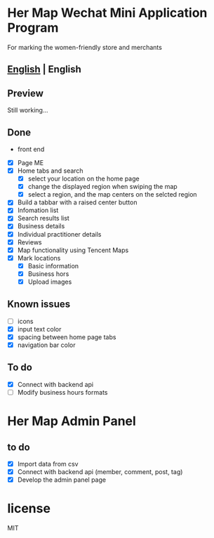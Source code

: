 # Her Map Wechat Mini Application Program
For marking the women-friendly store and merchants

## [English](README-EN.md) | English

## Preview
Still working...

## Done
- front end
* [x] Page ME
* [x] Home tabs and search
  * [x] select your location on the home page
  * [x] change the displayed region when swiping the map
  * [x] select a region, and the map centers on the selcted region
* [x] Build a tabbar with a raised center button
* [x] Infomation list
* [x] Search results list
* [x] Business details
* [x] Individual practitioner details
* [x] Reviews
* [x] Map functionality using Tencent Maps
* [x] Mark locations
  * [x] Basic information
  * [x] Business hors
  * [x] Upload images

## Known issues
* [ ] icons
* [x] input text color
* [x] spacing between home page tabs
* [x] navigation bar color
## To do
- [x] Connect with backend api
- [ ] Modify business hours formats

# Her Map Admin Panel
## to do
- [x] Import data from csv
- [x] Connect with backend api (member, comment, post, tag)
- [x] Develop the admin panel page

# license
MIT
